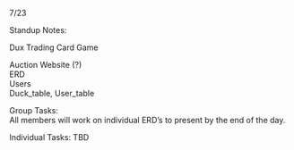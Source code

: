 7/23

Standup Notes:

Dux Trading Card Game  

Auction Website (?)  
ERD  
Users  
Duck_table, User_table  

Group Tasks:  
All members will work on individual ERD’s to present by the end of the day.

Individual Tasks: TBD

